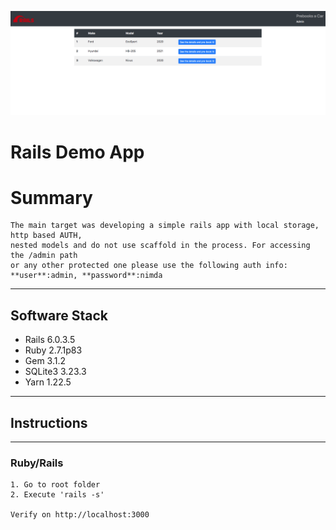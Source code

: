 <p align="center"><img src="RailsDemoAppScreenshot.png"></p>

# Rails Demo App

# Summary
```
The main target was developing a simple rails app with local storage, http based AUTH, 
nested models and do not use scaffold in the process. For accessing the /admin path 
or any other protected one please use the following auth info: **user**:admin, **password**:nimda

```

---------

## Software Stack

* Rails 6.0.3.5
* Ruby 2.7.1p83
* Gem 3.1.2
* SQLite3 3.23.3
* Yarn 1.22.5

-----------


## Instructions
-----------

### Ruby/Rails
```
1. Go to root folder
2. Execute 'rails -s'

Verify on http://localhost:3000
